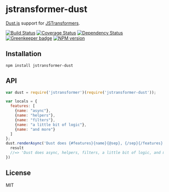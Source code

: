 # jstransformer-dust

[Dust.js](http://github.com/linkedin/dustjs) support for [JSTransformers](http://github.com/jstransformers).

[![Build Status](https://img.shields.io/travis/jstransformers/jstransformer-dust/master.svg)](https://travis-ci.org/jstransformers/jstransformer-dust)
[![Coverage Status](https://img.shields.io/codecov/c/github/jstransformers/jstransformer-dust/master.svg)](https://codecov.io/gh/jstransformers/jstransformer-dust)
[![Dependency Status](https://img.shields.io/david/jstransformers/jstransformer-dust/master.svg)](http://david-dm.org/jstransformers/jstransformer-dust)
[![Greenkeeper badge](https://badges.greenkeeper.io/jstransformers/jstransformer-dust.svg)](https://greenkeeper.io/)
[![NPM version](https://img.shields.io/npm/v/jstransformer-dust.svg)](https://www.npmjs.org/package/jstransformer-dust)

## Installation

    npm install jstransformer-dust

## API

```js
var dust = require('jstransformer')(require('jstransformer-dust'));

var locals = {
  features: [
    {name: "async"},
    {name: "helpers"},
    {name: "filters"},
    {name: "a little bit of logic"},
    {name: "and more"}
  ]
};
dust.renderAsync('Dust does {#features}{name}{@sep}, {/sep}{/features}!', locals).then(function (result) {
  result
  //=> 'Dust does async, helpers, filters, a little bit of logic, and more!'
})
```

## License

MIT
